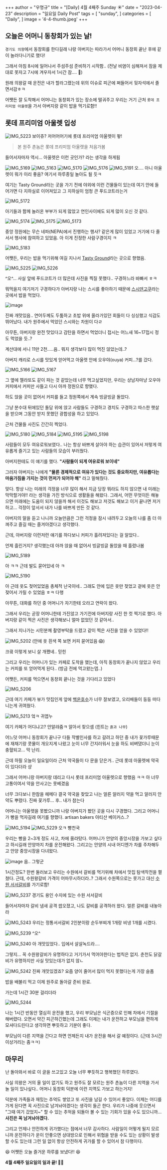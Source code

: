 +++
author = "우명규"
title = "[Daily] 4월 4째주 Sunday ☀️"
date = "2023-04-23"
description = "일요일 Daily Post"
tags = [
    "sunday",
]
categories = [
    "Daily",
]
image = '4-4-thumb.jpeg'
+++

<!--more-->

## 오늘은 어머니 동창회가 있는 날!

`경기도 의왕`에서 동창회를 한다길래 나랑 아버지는 따라가서 어머니 동창회 끝난 후에 같이 놀러다니기로 했다!

그래서 아침 8시에 일어나서 주섬주섬 준비하기 시작함.. (전날 비염이 심해져서 잠을 제대로 못자고 7시에 겨우자서 1시간 잠.... 🤧)

원래 의왕갈 때 운전은 내가 할라그랬는데 위의 이슈로 피곤에 쩌들어서 뒷자석에서 졸면서감ㅎㅋ

어쨋든 잘 도착해서 어머니는 동창회가 있는 장소에 떨궈주고 우리는 거기 근처 `롯데 프리미엄 아울렛`을 가서 아버지랑 같이 밥을 먹기로함!!

## 롯데 프리미엄 아울렛 입성

![IMG_5223](https://user-images.githubusercontent.com/67165016/233843823-f17efb22-9f4d-4fd9-bc86-ccc20b2a06f9.jpeg)
보이쥬? 저어어어기에 롯데 프리미엄 아울렛이 뙇!

> 본 원주 촌놈은 롯데 프리미엄 아울렛을 처음가봄

들어서자마자 역시... 아울렛은 이런 곳인가? 라는 생각을 하게됨

![IMG_5169](https://user-images.githubusercontent.com/67165016/233844050-0654f6f9-ea2a-46c0-ab3c-d9cd9360079e.jpeg)
![IMG_5163](https://user-images.githubusercontent.com/67165016/233844106-1a1478a9-5c4c-48ce-976e-e352fc46c536.jpeg)
![IMG_5170](https://user-images.githubusercontent.com/67165016/233844123-0c5524e7-2cbe-4aeb-8715-8aa7d54f2324.jpeg)
![IMG_5176](https://user-images.githubusercontent.com/67165016/233843981-ed42ad9b-d3b8-4426-ac5c-4ee484a7332f.jpeg)
![IMG_5191](https://user-images.githubusercontent.com/67165016/233844612-ed6cd40d-d69e-4244-93ff-77ad234457ab.jpeg)
오.... 아니 아울렛이 뭐가 이리 좋음? 여기서 하루종일 놀아도 될 듯ㅋ

여기는 Tasty Ground라는 곳을 가기 전에 야외에 이런 건물들이 있는데 여기 안에 들어가면 다 지하실로 이어져있고 그 지하실이 엄청 큰 푸드코트라는거

![IMG_5172](https://user-images.githubusercontent.com/67165016/233844229-98baa2bc-7efa-488d-b771-cc6e7a51b89b.jpeg)

아기들과 함께 놀러온 부부가 되게 많았고 연인사이에도 되게 많이 오신 것 같다.

![IMG_5174](https://user-images.githubusercontent.com/67165016/233844688-d2d44bf7-321a-44cf-b656-717a81add3b8.jpeg)
![IMG_5175](https://user-images.githubusercontent.com/67165016/233844416-72566d56-1e09-4fc0-a2a2-2d6017bfadd3.jpeg)
![IMG_5173](https://user-images.githubusercontent.com/67165016/233844880-2eba85ff-6a04-4da9-a882-e14408d2f8ec.jpeg)

중앙 정원에는 무슨 네파(NEPA)에서 진행하는 행사? 같은게 많이 있었고 거기에 다 줄서서 행사에 참여하고 있었음. 아 이게 진정한 사람구경이지 ㅋ

![IMG_5183](https://user-images.githubusercontent.com/67165016/233845515-cf1b538a-127c-4a23-a49c-14e2384a2121.jpeg)

어쨋든, 우리는 밥을 먹기위해 여길 지나서 [Tasty Ground](https://www.lotteshopping.com/store/dining?cstrCd=0406)라는 곳으로 향했음.

![IMG_5225](https://user-images.githubusercontent.com/67165016/233844931-51df4ada-96fd-4142-a250-c84c6961f2cf.jpeg)
![IMG_5226](https://user-images.githubusercontent.com/67165016/233844941-451f8d42-008b-4572-a931-5c951586989a.jpeg)

^오^... 사실 앞에 푸드코트가 더 많은데 사진을 찍질 못했다.. 구경하느라 바빠서 ㅎㅋ

뭐먹을지 여기저기 구경하다가 아버지랑 나는 스시를 좋아하기 때문에 [스시덴고쿠](https://map.naver.com/v5/search/%EC%8A%A4%EC%8B%9C%EB%8D%B4%EA%B3%A0%EC%BF%A0/place/1389247169?placePath=%3Fentry=pll%26from=nx%26fromNxList=true&c=15,0,0,0,dh)라는 곳에서 밥을 먹었다.

![image](https://user-images.githubusercontent.com/67165016/233845009-9ee7c2d4-7694-4ee1-8a9a-dd1370214ad9.png)

진짜 개맛있음.. 연어두께도 두툼하고 초밥 위에 올라가있던 회들이 다 싱싱했고 식감도 뛰어났다. 내가 원주에서 먹었던 스시와는 차원이 다ㄹ

아무튼, 아버지랑 완전 맛있다고 감탄을 하면서 먹었더니 접시는 어느새 16~17접시 정도 먹었을 듯..?

계산대에 서니 11만 2천.....음.. 뭐지 생각보다 많이 먹진 않았는데..?

아버지 캐리로 스시를 맛있게 얻어먹고 아울렛 안에 오우야(ouya) 커피...?를 갔다.

![IMG_5166](https://user-images.githubusercontent.com/67165016/233845271-51cbf023-2f6f-4f05-82fd-b9367508d750.jpeg)
![IMG_5167](https://user-images.githubusercontent.com/67165016/233845385-5bb21f74-d40a-4cca-9bd6-e8f1caeba7d6.jpeg)

그 옆에 젤라또도 같이 파는 것 같았는데 너무 먹고싶었지만, 우리는 상남자마냥 오우야커피에서 커피만 사들고 다시 아까 정원으로 향했다.

하도 앉을 곳이 없어서 커피를 들고 정원쪽에서 계속 빙글빙글 돌았다.

그냥 분수대 뒤에있던 돌담 위에 앉고 사람들도 구경하고 경치도 구경하고 따스한 햇살을 받으며 그동안 받지 못했던 광합성을 하고 있었다.

근처 건물들 사진도 간간히 찍었다.

![IMG_5180](https://user-images.githubusercontent.com/67165016/233845619-4c3abc24-fa8e-48d4-be32-7404488bd0a9.jpeg)
![IMG_5184](https://user-images.githubusercontent.com/67165016/233845659-6e4f3f5f-60cd-4ab5-b770-d1f1bad48338.jpeg)
![IMG_5195](https://user-images.githubusercontent.com/67165016/233845682-2132e421-b8ff-4030-b038-e62a6bb7c788.jpeg)
![IMG_5198](https://user-images.githubusercontent.com/67165016/233845724-7846cb7e-180e-4445-9da9-0fe174ba0714.jpeg)

사람들이 모두 여유로워보였다.. 나는 항상 바쁘게 살아야 하는 습관이 있어서 저렇게 여유롭게 즐기고 있는 사람들의 모습이 부러웠다.

아버지한테도 이 얘기를 했다. **"사람들이 되게 여유로워 보이네"**

그러자 아버지는 나에게 **"물론 경제적으로 여유가 있다는 것도 중요하지만, 여유롭다는 마음가짐을 가지는 것이 먼저가 되어야 해"** 라고 말해줬다.

맞다. 항상 나는 미래의 걱정을 너무 많이 해서 지금 당장 뭐라도 하지 않으면 내 미래는 막막할거야!! 라는 생각을 가진 방식으로 생활들을 해왔다. 그래서, 어떤 무엇이든 해놓으면 미래에는 도움이 되지 않을까 해서 이것도 해보고 저것도 해보고 이거 끝나면 저거하고... 걱정이 앞서서 내가 나를 바쁘게 만든 것 같다.

아버지의 말을 듣고 나니까 오늘만큼은 그런 걱정을 잠시 내려두고 오늘의 나를 좀 더 아껴주고 즐길 때는 즐겨야겠다고 생각했다.

근데, 아버지랑 이런저런 얘기를 하다보니 커피가 흘려져있다는 걸 알았다..

언제 흘린거지? 생각했는데 아까 앉을 때 없어서 빙글빙글 돌았을 때 흘렸나봄

![IMG_5189](https://user-images.githubusercontent.com/67165016/233846925-059fd3b1-a002-429d-8d52-a446fdc9b978.jpeg)

아 ㅋㅋ 근데 발도 묻어있네 아 ㅋ

![IMG_5190](https://user-images.githubusercontent.com/67165016/233847061-411872ae-011c-4c6c-9675-f1e47ff8ca33.jpeg)

아 근데 옷도 젖어있었음 총체적 난국이네.. 그래도 안에 입은 옷만 젖었고 겉에 옷은 안젖어서 가릴 수 있었음 ㅎㅋ 다행

아무튼, 대화를 하던 중 어머니가 자기한테 오라고 연락이 왔다.

그래서 우리는 곧장 어머니한테 가진않고 가기전에 아버지랑 사진 한 컷 찍기로 했다. 아버지랑 같이 찍은 사진은 생각해보니 얼마 없었던 것 같아서..

그래서 지나가는 시민분께 촬영부탁을 드렸고 같이 찍은 사진을 얻을 수 있었다!!

![IMG_5202](https://user-images.githubusercontent.com/67165016/233847651-76296090-5fe9-4813-a178-c0467d09d2f7.jpeg)
(안에 옷 흰색 쪽 보면 커피 묻어있음 😱)

크킄 이렇게 보니 살 개쪘네.. 믿힌

그리고 우리는 어머니가 있는 카페로 도착을 했는데, 아직 동창회가 끝나지 않았고 우리는 커피를 또 얻어먹게 된다.. (방금 전에 먹고왔는뎁..)

어쨋든, 커피를 먹으면서 동창회 끝나는 것을 기다리고 있었다

![IMG_5206](https://user-images.githubusercontent.com/67165016/233847823-55d73ecf-aa9c-488a-bd89-7c69dbf04183.jpeg)

근데 여기 카페가 뷰가 맛집인게 앞에 [백운호수](https://map.naver.com/v5/entry/place/13491049?lng=127.0028132&lat=37.3803653&placePath=%2Fhome&entry=plt&c=15,0,0,0,dh)가 너무 잘보였고, 오리배들이 둥둥 떠다니는게 귀여웠다.

![IMG_5213](https://user-images.githubusercontent.com/67165016/233847937-6ed9a968-b747-4ee3-8614-a9ba436b6295.jpeg)
엌ㅋ 귀엽누

여기 카페가 어디냐고? 안알랴줌ㅋ 알아서 찾으셈 (힌트는 `흙과 나무`)

어느덧 어머니 동창회가 끝나구 다들 작별인사를 하고 갈려고 하던 중 내가 꽃가루때문에 재채기랑 콧물이 개오지게 나왔고 눈이 너무 간지러워서 눈을 하도 비벼댔더니 눈이 충혈되고... 막 난리.

근데 하필 오늘이 일요일이라 근처 약국들이 다 문을 닫은거.. 근데 롯데 아울렛에 약국이 있다더라 샹

그래서 어머니랑 아버지랑 데리고 다시 롯데 프리미엄 아울렛으로 향했음 ㅋㅋ 아 너무 고통이여서 약을 안사고는 못베겼음

너무 크다보니 한참을 헤메다 결국 약국을 찾았고 나는 얼른 알러지 약을 먹고 알러지 안약도 뿌렸다. 진짜 꽃가루... 후.. 내가 참는다

어머니는 아울렛을 못봤으니까 나랑 아버지가 봤던 곳을 다시 구경했다. 그리고 어머니가 빵을 먹자길래 여기를 향했다. artisan bakers 아티산 베이커스..?

![IMG_5194](https://user-images.githubusercontent.com/67165016/233848331-a2621d2d-05fe-4fd7-a601-65c0ad271242.jpeg)
![IMG_5229](https://user-images.githubusercontent.com/67165016/233848382-1d07810b-0be2-42fa-9678-ada982e9715d.jpeg)
오ㅋ 빵천국

우리는 빵을 2~3개 정도 사고, 차에 올라탔다. 어머니가 안양의 중앙시장을 가보고 싶다고 하시길래 안양까지 차를 운전해왔다. 그리고는 안양의 시내 어디엔가 차를 주차해두고 안양 중앙시장을 다녀왔다.

![image](https://user-images.githubusercontent.com/67165016/233848554-799e40b2-dd5e-4ed8-a82f-c97c4f2cee2a.png)
음.. 그렇군

1시간정도? 한번 둘러보고 우리는 수원에서 갈비를 먹기위해 차에서 맛집 탐색작전을 펼쳤다. 근데, 수원왕갈비 가격이 어마무시하더라..? 그래서 수원쪽으로는 못가고 대신 [수원 서서갈비](https://map.naver.com/v5/search/%EC%88%98%EC%9B%90%20%EC%84%9C%EC%84%9C%EA%B0%88%EB%B9%84/place/35877957?placePath=%3Fentry=pll%26from=nx%26fromNxList=true&c=15,0,0,0,dh)를 가기로함!

![IMG_5237](https://user-images.githubusercontent.com/67165016/233848800-ed156f53-aa68-47d8-b3d8-dd69e06e5715.jpeg)
경기도 용인 수지에 있는 수원 서서갈비

들어서자마자 갈비 냄새 공격 쌉오졌고, 나도 갈비를 공격하러 왔다. 얼른 갈비를 내놓아라

![IMG_5243](https://user-images.githubusercontent.com/67165016/233849084-c1a440cd-a8e8-471c-8a59-1f32ca5b6ae2.jpeg)
우리는 정통서서갈비 2인분이랑 순두부찌개 1개랑 비냉 1개를 시켰다.

![IMG_5239](https://user-images.githubusercontent.com/67165016/233848867-8e10fed4-8b97-43b1-acd2-2a4e204f2cc4.jpeg)
^오^

![IMG_5240](https://user-images.githubusercontent.com/67165016/233848895-473a4023-cb63-4910-88a3-d241ce57e00d.jpeg)
아 개맛있었다.. 입에서 살살녹드라....

그렇지... 꼭 수원왕갈비가 유명하다고 거기가서 먹어야한다는 법칙은 없지. 춘천도 닭갈비가 유명하지만 사실 맛있는데가 없지 않ㄴ

![IMG_5242](https://user-images.githubusercontent.com/67165016/233849032-25678203-36f7-4633-8f6e-f33a004e43a3.jpeg)
진짜 개맛있겠죠? 요즘 양이 줄어서 많이 먹지 못했다는게 가장 슬픔

밥을 배불리 먹고 이제 원주로 돌아갈 준비 완료.

가는데 1시간 30분 걸리더라

![IMG_5244](https://user-images.githubusercontent.com/67165016/233849262-2160dd46-2033-4f57-bbd7-1f4587985940.jpeg)

나는 1시간 반동안 열심히 운전을 했고, 우리 부모님은 식곤증으로 인해 차에서 기절을 해버렸다. 오면서 약간 피곤하긴했는데 그래도 이제는 내가 운전하고 부모님을 편하게 모셔다드린다고 생각하면 뿌듯하고 기분이 좋다.

부모님이 다른 지역을 간다고 하면 언제든지 내가 운전을 해서 갈 예정이다. (근데 3시간 이상거리는 좀ㅋㅋ)

## 마무리

난 돌아와서 바로 이 글을 쓰고있고 오늘 너무 뿌듯하고 행복했던 하루였다.

사실 의왕은 거의 올 일이 없기도 하고 원주도 잘 모르는 원주 촌놈이 다른 지역을 가서 놀 일이 있나싶다.. 어머니 동창회 덕분에 이런 지역도 가보고 하는거지!

덕분에 가족들과 재밌는 추억도 쌓았고 또 사진을 남길 수 있어서 좋았다. 이제는 어디를 가게 된다면 꼭 사진으로 남겨놔야겠다는 생각이 들곤 한다. 우리가 나중에 웃으면서 "그때 여기 갔었지~" 할 수 있는 추억을 되돌아 볼 수 있는 기회가 있을 수도 있으니까... **사진은 꼭 남겨놔야겠다.**

그리고 언제나 안전하게 귀가했다는 점에서 너무 감사하다. 사람일이 어떻게 될지 모르니까 운전하다가 운이 안좋으면 상대방으로 인해서 위협을 받을 수도 있는 상황이 발생할 수도 있는데 그런 일 없이 항상 안전하게 귀가를 할 수 있어서 참 다행이다.

😆 어쨋든 오늘 즐거운 하루를 보냈다‼️ 😆

**4월 4째주 일요일의 일과 끝! 🙌🏻**
